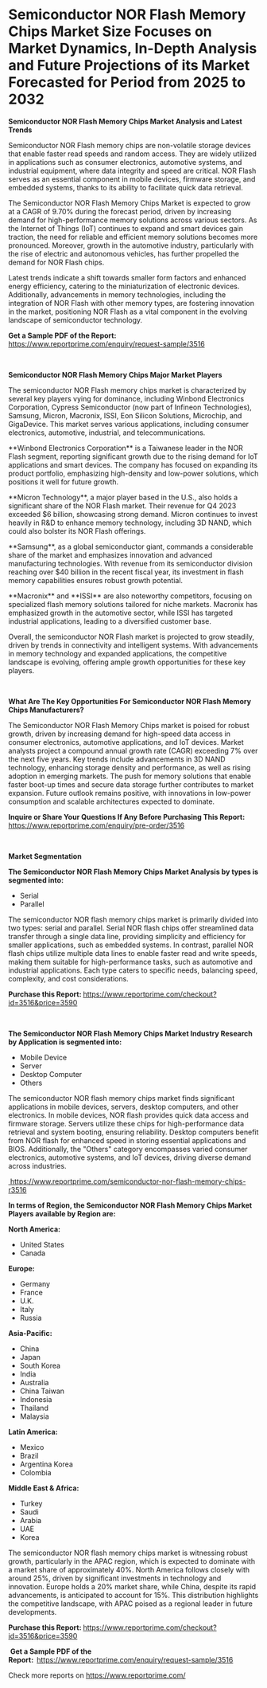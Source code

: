 <p><h1>Semiconductor NOR Flash Memory Chips Market Size Focuses on Market Dynamics, In-Depth Analysis and Future Projections of its Market Forecasted for Period from 2025 to 2032</h1></p><p><strong>Semiconductor NOR Flash Memory Chips Market Analysis and Latest Trends</strong></p>
<p><p>Semiconductor NOR Flash memory chips are non-volatile storage devices that enable faster read speeds and random access. They are widely utilized in applications such as consumer electronics, automotive systems, and industrial equipment, where data integrity and speed are critical. NOR Flash serves as an essential component in mobile devices, firmware storage, and embedded systems, thanks to its ability to facilitate quick data retrieval.</p><p>The Semiconductor NOR Flash Memory Chips Market is expected to grow at a CAGR of 9.70% during the forecast period, driven by increasing demand for high-performance memory solutions across various sectors. As the Internet of Things (IoT) continues to expand and smart devices gain traction, the need for reliable and efficient memory solutions becomes more pronounced. Moreover, growth in the automotive industry, particularly with the rise of electric and autonomous vehicles, has further propelled the demand for NOR Flash chips. </p><p>Latest trends indicate a shift towards smaller form factors and enhanced energy efficiency, catering to the miniaturization of electronic devices. Additionally, advancements in memory technologies, including the integration of NOR Flash with other memory types, are fostering innovation in the market, positioning NOR Flash as a vital component in the evolving landscape of semiconductor technology.</p></p>
<p><strong>Get a Sample PDF of the Report:&nbsp;</strong> <a href="https://www.reportprime.com/enquiry/request-sample/3516?utm_campaign=3456&utm_medium=2&utm_source=Github&utm_content=ia&utm_term=18032025&utm_id=semiconductor-nor-flash-memory-chips">https://www.reportprime.com/enquiry/request-sample/3516</a></p>
<p>&nbsp;</p>
<p><strong>Semiconductor NOR Flash Memory Chips Major Market Players</strong></p>
<p><p>The semiconductor NOR Flash memory chips market is characterized by several key players vying for dominance, including Winbond Electronics Corporation, Cypress Semiconductor (now part of Infineon Technologies), Samsung, Micron, Macronix, ISSI, Eon Silicon Solutions, Microchip, and GigaDevice. This market serves various applications, including consumer electronics, automotive, industrial, and telecommunications.</p><p>**Winbond Electronics Corporation** is a Taiwanese leader in the NOR Flash segment, reporting significant growth due to the rising demand for IoT applications and smart devices. The company has focused on expanding its product portfolio, emphasizing high-density and low-power solutions, which positions it well for future growth. </p><p>**Micron Technology**, a major player based in the U.S., also holds a significant share of the NOR Flash market. Their revenue for Q4 2023 exceeded $6 billion, showcasing strong demand. Micron continues to invest heavily in R&D to enhance memory technology, including 3D NAND, which could also bolster its NOR Flash offerings.</p><p>**Samsung**, as a global semiconductor giant, commands a considerable share of the market and emphasizes innovation and advanced manufacturing technologies. With revenue from its semiconductor division reaching over $40 billion in the recent fiscal year, its investment in flash memory capabilities ensures robust growth potential.</p><p>**Macronix** and **ISSI** are also noteworthy competitors, focusing on specialized flash memory solutions tailored for niche markets. Macronix has emphasized growth in the automotive sector, while ISSI has targeted industrial applications, leading to a diversified customer base.</p><p>Overall, the semiconductor NOR Flash market is projected to grow steadily, driven by trends in connectivity and intelligent systems. With advancements in memory technology and expanded applications, the competitive landscape is evolving, offering ample growth opportunities for these key players.</p></p>
<p>&nbsp;</p>
<p><strong>What Are The Key Opportunities For Semiconductor NOR Flash Memory Chips Manufacturers?</strong></p>
<p><p>The Semiconductor NOR Flash Memory Chips market is poised for robust growth, driven by increasing demand for high-speed data access in consumer electronics, automotive applications, and IoT devices. Market analysts project a compound annual growth rate (CAGR) exceeding 7% over the next five years. Key trends include advancements in 3D NAND technology, enhancing storage density and performance, as well as rising adoption in emerging markets. The push for memory solutions that enable faster boot-up times and secure data storage further contributes to market expansion. Future outlook remains positive, with innovations in low-power consumption and scalable architectures expected to dominate.</p></p>
<p><strong>Inquire or Share Your Questions If Any Before Purchasing This Report:</strong> <a href="https://www.reportprime.com/enquiry/pre-order/3516?utm_campaign=3456&utm_medium=2&utm_source=Github&utm_content=ia&utm_term=18032025&utm_id=semiconductor-nor-flash-memory-chips">https://www.reportprime.com/enquiry/pre-order/3516</a></p>
<p>&nbsp;</p>
<p><strong>Market Segmentation</strong></p>
<p><strong>The Semiconductor NOR Flash Memory Chips Market Analysis by types is segmented into:</strong></p>
<p><ul><li>Serial</li><li>Parallel</li></ul></p>
<p><p>The semiconductor NOR flash memory chips market is primarily divided into two types: serial and parallel. Serial NOR flash chips offer streamlined data transfer through a single data line, providing simplicity and efficiency for smaller applications, such as embedded systems. In contrast, parallel NOR flash chips utilize multiple data lines to enable faster read and write speeds, making them suitable for high-performance tasks, such as automotive and industrial applications. Each type caters to specific needs, balancing speed, complexity, and cost considerations.</p></p>
<p><strong>Purchase this Report:&nbsp;</strong><a href="https://www.reportprime.com/checkout?id=3516&price=3590&utm_campaign=3456&utm_medium=2&utm_source=Github&utm_content=ia&utm_term=18032025&utm_id=semiconductor-nor-flash-memory-chips">https://www.reportprime.com/checkout?id=3516&price=3590</a></p>
<p>&nbsp;</p>
<p><strong>The Semiconductor NOR Flash Memory Chips Market Industry Research by Application is segmented into:</strong></p>
<p><ul><li>Mobile Device</li><li>Server</li><li>Desktop Computer</li><li>Others</li></ul></p>
<p><p>The semiconductor NOR flash memory chips market finds significant applications in mobile devices, servers, desktop computers, and other electronics. In mobile devices, NOR flash provides quick data access and firmware storage. Servers utilize these chips for high-performance data retrieval and system booting, ensuring reliability. Desktop computers benefit from NOR flash for enhanced speed in storing essential applications and BIOS. Additionally, the "Others" category encompasses varied consumer electronics, automotive systems, and IoT devices, driving diverse demand across industries.</p></p>
<p><a href="https://www.reportprime.com/semiconductor-nor-flash-memory-chips-r3516?utm_campaign=3456&utm_medium=2&utm_source=Github&utm_content=ia&utm_term=18032025&utm_id=semiconductor-nor-flash-memory-chips">&nbsp;https://www.reportprime.com/semiconductor-nor-flash-memory-chips-r3516</a></p>
<p><strong>In terms of Region, the Semiconductor NOR Flash Memory Chips Market Players available by Region are:</strong></p>
<p>
    <p> <strong> North America: </strong>
        <ul>
            <li>United States</li>
            <li>Canada</li>
        </ul>
        </p> 
    <p> <strong> Europe: </strong>
        <ul>
            <li>Germany</li>
            <li>France</li>
            <li>U.K.</li>
            <li>Italy</li>
            <li>Russia</li>
        </ul>
        </p> 
    <p> <strong> Asia-Pacific: </strong>
        <ul>
            <li>China</li>
            <li>Japan</li>
            <li>South Korea</li>
            <li>India</li>
            <li>Australia</li>
            <li>China Taiwan</li>
            <li>Indonesia</li>
            <li>Thailand</li>
            <li>Malaysia</li>
        </ul>
        </p> 
    <p> <strong> Latin America: </strong>
        <ul>
            <li>Mexico</li>
            <li>Brazil</li>
            <li>Argentina Korea</li>
            <li>Colombia</li>
        </ul>
        </p> 
    <p> <strong> Middle East & Africa: </strong>
        <ul>
            <li>Turkey</li>
            <li>Saudi</li>
            <li>Arabia</li>
            <li>UAE</li>
            <li>Korea</li>
        </ul>
    </p>
    </p>
<p><p>The semiconductor NOR flash memory chips market is witnessing robust growth, particularly in the APAC region, which is expected to dominate with a market share of approximately 40%. North America follows closely with around 25%, driven by significant investments in technology and innovation. Europe holds a 20% market share, while China, despite its rapid advancements, is anticipated to account for 15%. This distribution highlights the competitive landscape, with APAC poised as a regional leader in future developments.</p></p>
<p><strong>Purchase this Report: </strong><a href="https://www.reportprime.com/checkout?id=3516&price=3590&utm_campaign=3456&utm_medium=2&utm_source=Github&utm_content=ia&utm_term=18032025&utm_id=semiconductor-nor-flash-memory-chips">https://www.reportprime.com/checkout?id=3516&price=3590</a></p>
<p>&nbsp;<strong>Get a Sample PDF of the Report:&nbsp;&nbsp;</strong><a href="https://www.reportprime.com/enquiry/request-sample/3516?utm_campaign=3456&utm_medium=2&utm_source=Github&utm_content=ia&utm_term=18032025&utm_id=semiconductor-nor-flash-memory-chips">https://www.reportprime.com/enquiry/request-sample/3516</a></p>
<p><strong></strong></p>
<p>Check more reports on <a href="https://www.reportprime.com/?utm_campaign=3456&utm_medium=2&utm_source=Github&utm_content=ia&utm_term=18032025&utm_id=semiconductor-nor-flash-memory-chips">https://www.reportprime.com/</a></p>